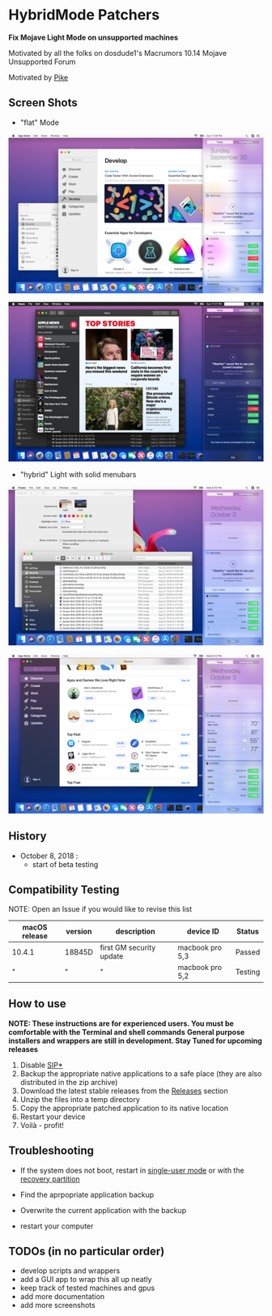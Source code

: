 # HybridMode Patchers

**Fix Mojave Light Mode on unsupported machines**

Motivated by all the folks on dosdude1's Macrumors 10.14 Mojave Unsupported Forum

Motivated by [Pike](https://pikeralpha.wordpress.com/2017/01/30/4398)

## Screen Shots

* "flat" Mode

![alt tag](Resources/ScreenShot-LightMode.png)

![alt tag](Resources/ScreenShot-DarkMode.png)

* "hybrid" Light with solid menubars

![alt tag](Resources/hybrid1.png)

![alt tag](Resources/hybrid2.png)

## History

* October 8, 2018 : 
  * start of beta testing

## Compatibility Testing

NOTE: Open an Issue if you would like to revise this list

|macOS release|version|description|device ID|Status|
|-------------|-------|-----------|---------|------|
|10.4.1|18B45D|first GM security update|macbook pro 5,3|Passed|
|"|"|"|macbook pro 5,2|Testing|

## How to use

**NOTE: These instructions are for experienced users. You must be comfortable with the Terminal and shell commands**
**General purpose installers and wrappers are still in development.  Stay Tuned for upcoming releases**

1. Disable [SIP](https://developer.apple.com/library/content/documentation/Security/Conceptual/System_Integrity_Protection_Guide/ConfiguringSystemIntegrityProtection/ConfiguringSystemIntegrityProtection.html)[*](https://en.wikipedia.org/wiki/System_Integrity_Protection)
2. Backup the appropriate native applications to a safe place (they are also distributed in the zip archive)
3. Download the latest stable releases from the [Releases](https://github.com/aonez/NightShiftPatcher/releases) section
4. Unzip the files into a temp directory
5. Copy the appropriate patched application to its native location
6. Restart your device
7. Voilà - profit!

## Troubleshooting

* If the system does not boot, restart in [single-user mode](https://support.apple.com/en-bh/HT201573) or with the [recovery partition](https://support.apple.com/en-us/HT201314)

* Find the aprpopriate application backup
* Overwrite the current application with the backup
* restart your computer

## TODOs (in no particular order)

* develop scripts and wrappers
* add a GUI app to wrap this all up neatly
* keep track of tested machines and gpus
* add more documentation
* add more screenshots
